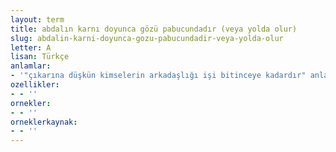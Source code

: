 ```yaml
---
layout: term
title: abdalın karnı doyunca gözü pabucundadır (veya yolda olur)
slug: abdalin-karni-doyunca-gozu-pabucundadir-veya-yolda-olur
letter: A
lisan: Türkçe
anlamlar:
- '"çıkarına düşkün kimselerin arkadaşlığı işi bitinceye kadardır" anlamında kullanılan bir söz'
ozellikler:
- - ''
ornekler:
- - ''
orneklerkaynak:
- - ''
---
```

